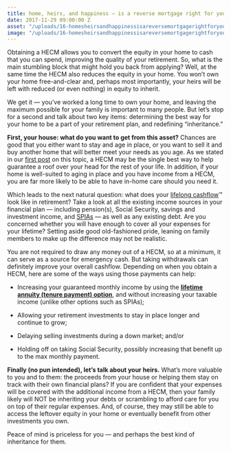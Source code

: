 ```yaml
---
title: home, heirs, and happiness — is a reverse mortgage right for you?
date: 2017-11-29 09:00:00 Z
asset: "/uploads/16-homesheirsandhappinessisareversemortgagerightforyou-article.jpg.png"
image: "/uploads/16-homesheirsandhappinessisareversemortgagerightforyou-preview.jpg.png"
---
```


<meta name="robots" content="noindex,nofollow">
Obtaining a HECM allows you to convert the equity in your home to cash that you can spend, improving the quality of your retirement. So, what is the main stumbling block that might hold you back from applying?<!--more--> Well, at the same time the HECM also reduces the equity in your home. You won’t own your home free-and-clear and, perhaps most importantly, your heirs will be left with reduced (or even nothing) in equity to inherit.

We get it — you’ve worked a long time to own your home, and leaving the maximum possible for your family is important to many people. But let’s stop for a second and talk about two key items: determining the best way for your home to be a part of your retirement plan, and redefining “inheritance.”

**First, your house: what do you want to get from this asset?** Chances are good that you either want to stay and age in place, or you want to sell it and buy another home that will better meet your needs as you age. As we stated in our [first post](putting-your-home-to-work-for-you-reverse-mortgages.html) on this topic, a HECM may be the single best way to help guarantee a roof over your head for the rest of your life. In addition, if your home is well-suited to aging in place and you have income from a HECM, you are far more likely to be able to have in-home care should you need it.

Which leads to the next natural question: what does your [lifelong cashflow](finding-balance-lifelong-cashflow.html)™ look like in retirement? Take a look at all the existing income sources in your financial plan — including pension(s), Social Security, savings and investment income, and [SPIAs](simple-stable-yes-thats-a-spia.html) — as well as any existing debt. Are you concerned whether you will have enough to cover all your expenses for your lifetime? Setting aside good old-fashioned pride, leaning on family members to make up the difference may not be realistic.

You are not required to draw any money out of a HECM, so at a minimum, it can serve as a source for emergency cash. But taking withdrawals can definitely improve your overall cashflow. Depending on when you obtain a HECM, here are some of the ways using those payments can help:

* Increasing your guaranteed monthly income by using the [**lifetime annuity (tenure payment) option**](exploring-reverse-mortgages-hecm.html), and without increasing your taxable income (unlike other options such as SPIAs);

* Allowing your retirement investments to stay in place longer and continue to grow;

* Delaying selling investments during a down market; and/or

* Holding off on taking Social Security, possibly increasing that benefit up to the max monthly payment.

**Finally (no pun intended), let’s talk about your heirs.** What’s more valuable to you and to them: the proceeds from your house or helping them stay on track with their own financial plans? If you are confident that your expenses will be covered with the additional income from a HECM, then your family likely will NOT be inheriting your debts or scrambling to afford care for you on top of their regular expenses. And, of course, they may still be able to access the leftover equity in your home or eventually benefit from other investments you own.

Peace of mind is priceless for you — and perhaps the best kind of inheritance for them.